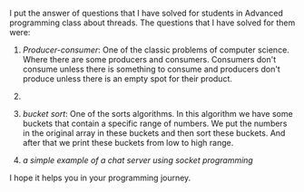 I put the answer of questions that I have solved for students in Advanced programming class about threads. The questions that I have solved for them were:

1) *Producer-consumer*: One of the classic problems of computer science. Where there are some producers and consumers. Consumers don't consume unless there is something to consume and producers don't produce unless there is an empty spot for their product.
2) 
3) *bucket sort*: One of the sorts algorithms. In this algorithm we have some buckets that contain a specific range of numbers. We put the numbers in the original array in these buckets and then sort these buckets. And after that we print these buckets from low to high range.

4) *a simple example of a chat server using socket programming*

I hope it helps you in your programming journey.


